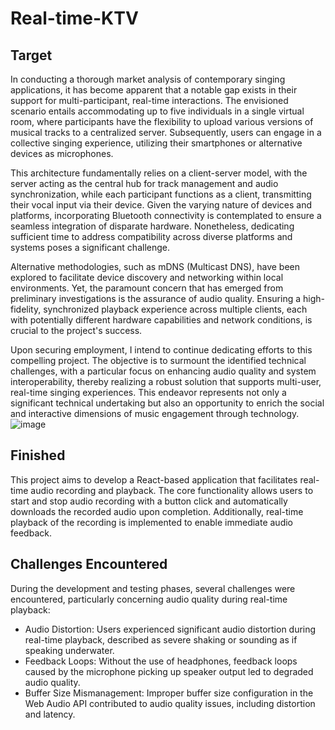 ﻿# Real-time-KTV
## Target
In conducting a thorough market analysis of contemporary singing applications, it has become apparent that a notable gap exists in their support for multi-participant, real-time interactions. The envisioned scenario entails accommodating up to five individuals in a single virtual room, where participants have the flexibility to upload various versions of musical tracks to a centralized server. Subsequently, users can engage in a collective singing experience, utilizing their smartphones or alternative devices as microphones.

This architecture fundamentally relies on a client-server model, with the server acting as the central hub for track management and audio synchronization, while each participant functions as a client, transmitting their vocal input via their device. Given the varying nature of devices and platforms, incorporating Bluetooth connectivity is contemplated to ensure a seamless integration of disparate hardware. Nonetheless, dedicating sufficient time to address compatibility across diverse platforms and systems poses a significant challenge.

Alternative methodologies, such as mDNS (Multicast DNS), have been explored to facilitate device discovery and networking within local environments. Yet, the paramount concern that has emerged from preliminary investigations is the assurance of audio quality. Ensuring a high-fidelity, synchronized playback experience across multiple clients, each with potentially different hardware capabilities and network conditions, is crucial to the project's success.

Upon securing employment, I intend to continue dedicating efforts to this compelling project. The objective is to surmount the identified technical challenges, with a particular focus on enhancing audio quality and system interoperability, thereby realizing a robust solution that supports multi-user, real-time singing experiences. This endeavor represents not only a significant technical undertaking but also an opportunity to enrich the social and interactive dimensions of music engagement through technology.
![image](https://github.com/Lanceart/Real-time-KTV/assets/62589604/1e02ca2f-095f-478b-a331-c34933316a1a)

## Finished

This project aims to develop a React-based application that facilitates real-time audio recording and playback. The core functionality allows users to start and stop audio recording with a button click and automatically downloads the recorded audio upon completion. Additionally, real-time playback of the recording is implemented to enable immediate audio feedback.

## Challenges Encountered

During the development and testing phases, several challenges were encountered, particularly concerning audio quality during real-time playback:
- Audio Distortion: Users experienced significant audio distortion during real-time playback, described as severe shaking or sounding as if speaking underwater.
- Feedback Loops: Without the use of headphones, feedback loops caused by the microphone picking up speaker output led to degraded audio quality.
- Buffer Size Mismanagement: Improper buffer size configuration in the Web Audio API contributed to audio quality issues, including distortion and latency.
